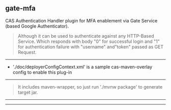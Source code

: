 ## gate-mfa

CAS Authentication Handler plugin for MFA enablement via Gate Service (based Google Authenticator).

> Although it can be used to authenticate against any HTTP-Based Service.
> Which responds with body "0" for successful login and "1" for authentication failure with "username" and"token" passed as GET Request.

---

* './doc/deployerConfigContext.xml' is a sample cas-maven-overlay config to enable this plug-in

---

> It includes maven-wrapper, so just run './mvnw package' to generate target jar.

---
---
